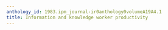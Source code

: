 ```yaml
---
anthology_id: 1983.ipm_journal-ir0anthology0volumeA19A4.1
title: Information and knowledge worker productivity
---
```


